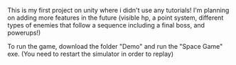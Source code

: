 This is my first project on unity where i didn't use any tutorials! I'm planning on adding more features in the future (visible hp, a point system, different types of enemies that follow a sequence including a final boss, and powerups!)

To run the game, download the folder "Demo" and run the "Space Game" exe. (You need to restart the simulator in order to replay)
